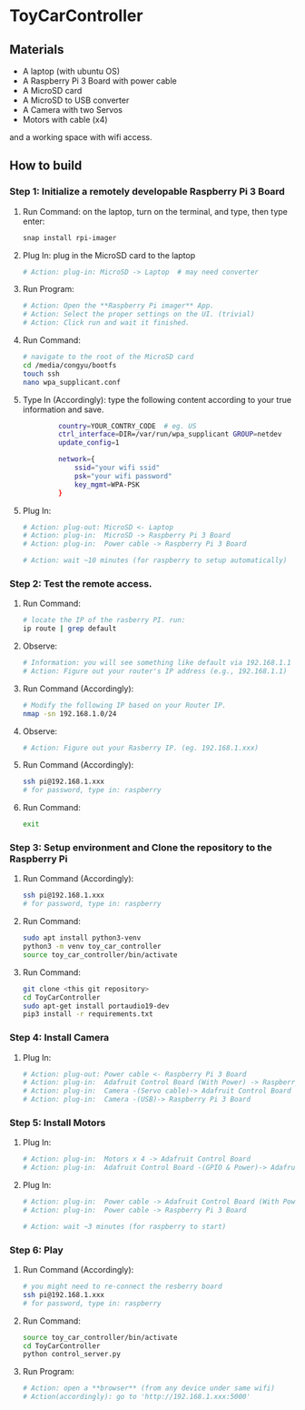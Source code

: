 # ToyCarController

## Materials

- A laptop (with ubuntu OS)
- A Raspberry Pi 3 Board with power cable
- A MicroSD card
- A MicroSD to USB converter
- A Camera with two Servos
- Motors with cable (x4)
  

and a working space with wifi access.

## How to build

### Step 1: Initialize a remotely developable Raspberry Pi 3 Board

1) Run Command: on the laptop, turn on the terminal, and type, then type enter:

   ```bash
   snap install rpi-imager 
   ```

2) Plug In: plug in the MicroSD card to the laptop
   ```bash
   # Action: plug-in: MicroSD -> Laptop  # may need converter
   ```

3) Run Program:

    ```bash
   # Action: Open the **Raspberry Pi imager** App.
   # Action: Select the proper settings on the UI. (trivial)
   # Action: Click run and wait it finished.
   ```

3) Run Command:

    ```bash
    # navigate to the root of the MicroSD card
    cd /media/congyu/bootfs
    touch ssh
    nano wpa_supplicant.conf
   ```

4) Type In (Accordingly): type the following content according to your true information and save.

```bash
            country=YOUR_CONTRY_CODE  # eg. US
            ctrl_interface=DIR=/var/run/wpa_supplicant GROUP=netdev
            update_config=1

            network={
                ssid="your wifi ssid"
                psk="your wifi password"
                key_mgmt=WPA-PSK
            }
```

5) Plug In:
   ```bash
   # Action: plug-out: MicroSD <- Laptop
   # Action: plug-in:  MicroSD -> Raspberry Pi 3 Board
   # Action: plug-in:  Power cable -> Raspberry Pi 3 Board
   
   # Action: wait ~10 minutes (for raspberry to setup automatically)
   ```

### Step 2: Test the remote access.

1) Run Command:

    ```bash
    # locate the IP of the rasberry PI. run: 
    ip route | grep default
    ```

2) Observe:

    ```bash
    # Information: you will see something like default via 192.168.1.1 dev wlan0 proto dhcp metric 600. 
    # Action: Figure out your router's IP address (e.g., 192.168.1.1)
    ```


3) Run Command (Accordingly):

    ```bash
    # Modify the following IP based on your Router IP.
    nmap -sn 192.168.1.0/24
    ```

4) Observe:

    ```bash
    # Action: Figure out your Rasberry IP. (eg. 192.168.1.xxx)
    ```

5) Run Command (Accordingly):

   ```bash
   ssh pi@192.168.1.xxx
   # for password, type in: raspberry
   ```

6) Run Command:

   ```bash
   exit
   ```

### Step 3: Setup environment and Clone the repository to the Raspberry Pi

1) Run Command (Accordingly):

   ```bash
   ssh pi@192.168.1.xxx
   # for password, type in: raspberry  
   ```

2) Run Command:

   ```bash
   sudo apt install python3-venv
   python3 -m venv toy_car_controller
   source toy_car_controller/bin/activate
   ```

2) Run Command:

   ```bash
   git clone <this git repository>
   cd ToyCarController
   sudo apt-get install portaudio19-dev
   pip3 install -r requirements.txt
   ```

### Step 4: Install Camera

1) Plug In:

   ```bash
   # Action: plug-out: Power cable <- Raspberry Pi 3 Board
   # Action: plug-in:  Adafruit Control Board (With Power) -> Raspberry Pi 3 Board
   # Action: plug-in:  Camera -(Servo cable)-> Adafruit Control Board (With Power))
   # Action: plug-in:  Camera -(USB)-> Raspberry Pi 3 Board
   ```

### Step 5: Install Motors

1) Plug In:

   ```bash
   # Action: plug-in:  Motors x 4 -> Adafruit Control Board
   # Action: plug-in:  Adafruit Control Board -(GPIO & Power)-> Adafruit Control Board (With Power)
   ```
   
2) Plug In:

   ```bash
   # Action: plug-in:  Power cable -> Adafruit Control Board (With Power)
   # Action: plug-in:  Power cable -> Raspberry Pi 3 Board
   
   # Action: wait ~3 minutes (for raspberry to start)
   ```

### Step 6: Play

1) Run Command (Accordingly):

   ```bash
   # you might need to re-connect the resberry board
   ssh pi@192.168.1.xxx
   # for password, type in: raspberry  
   ```

2) Run Command:
   ```bash
   source toy_car_controller/bin/activate
   cd ToyCarController
   python control_server.py
   ```

2) Run Program:

   ```bash
   # Action: open a **browser** (from any device under same wifi)
   # Action(accordingly): go to 'http://192.168.1.xxx:5000'
   ```


